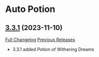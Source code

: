 # Auto Potion

## [3.3.1](https://github.com/ollidiemaus/AutoPotion/tree/3.3.1) (2023-11-10)
[Full Changelog](https://github.com/ollidiemaus/AutoPotion/compare/3.3.0...3.3.1) [Previous Releases](https://github.com/ollidiemaus/AutoPotion/releases)

- 3.3.1 added Potion of Withering Dreams  
